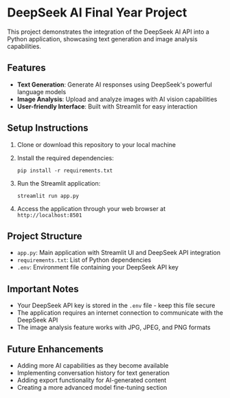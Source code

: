 # DeepSeek AI Final Year Project

This project demonstrates the integration of the DeepSeek AI API into a Python application, showcasing text generation and image analysis capabilities.

## Features

- **Text Generation**: Generate AI responses using DeepSeek's powerful language models
- **Image Analysis**: Upload and analyze images with AI vision capabilities
- **User-friendly Interface**: Built with Streamlit for easy interaction

## Setup Instructions

1. Clone or download this repository to your local machine

2. Install the required dependencies:
   ```
   pip install -r requirements.txt
   ```

3. Run the Streamlit application:
   ```
   streamlit run app.py
   ```

4. Access the application through your web browser at `http://localhost:8501`

## Project Structure

- `app.py`: Main application with Streamlit UI and DeepSeek API integration
- `requirements.txt`: List of Python dependencies
- `.env`: Environment file containing your DeepSeek API key

## Important Notes

- Your DeepSeek API key is stored in the `.env` file - keep this file secure
- The application requires an internet connection to communicate with the DeepSeek API
- The image analysis feature works with JPG, JPEG, and PNG formats

## Future Enhancements

- Adding more AI capabilities as they become available
- Implementing conversation history for text generation
- Adding export functionality for AI-generated content
- Creating a more advanced model fine-tuning section

